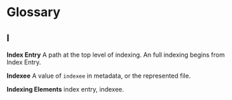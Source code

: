 # Glossary

## I

**Index Entry**
A path at the top level of indexing. An full indexing begins from Index Entry.

**Indexee**
A value of `indexee` in metadata, or the represented file.

**Indexing Elements**
index entry, indexee.